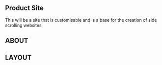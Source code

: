 ## Product Site

This will be a site that is customisable and is a base for the creation of side scrolling websites

## ABOUT

## LAYOUT

